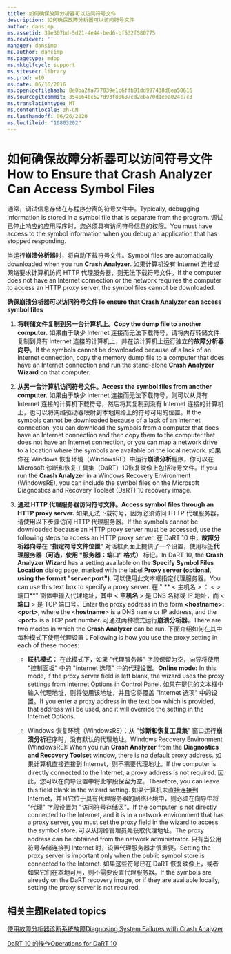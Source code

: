 ```yaml
---
title: 如何确保故障分析器可以访问符号文件
description: 如何确保故障分析器可以访问符号文件
author: dansimp
ms.assetid: 39e307bd-5d21-4e44-bed6-bf532f580775
ms.reviewer: ''
manager: dansimp
ms.author: dansimp
ms.pagetype: mdop
ms.mktglfcycl: support
ms.sitesec: library
ms.prod: w10
ms.date: 06/16/2016
ms.openlocfilehash: 8e0ba2fa777039e1c6ffb91dd997438d8ea50616
ms.sourcegitcommit: 354664bc527d93f80687cd2eba70d1eea024c7c3
ms.translationtype: MT
ms.contentlocale: zh-CN
ms.lasthandoff: 06/26/2020
ms.locfileid: "10803202"
---
```

# <span data-ttu-id="16e83-103">如何确保故障分析器可以访问符号文件</span><span class="sxs-lookup"><span data-stu-id="16e83-103">How to Ensure that Crash Analyzer Can Access Symbol Files</span></span>


<span data-ttu-id="16e83-104">通常，调试信息存储在与程序分离的符号文件中。</span><span class="sxs-lookup"><span data-stu-id="16e83-104">Typically, debugging information is stored in a symbol file that is separate from the program.</span></span> <span data-ttu-id="16e83-105">调试已停止响应的应用程序时，您必须具有访问符号信息的权限。</span><span class="sxs-lookup"><span data-stu-id="16e83-105">You must have access to the symbol information when you debug an application that has stopped responding.</span></span>

<span data-ttu-id="16e83-106">当运行**崩溃分析器**时，将自动下载符号文件。</span><span class="sxs-lookup"><span data-stu-id="16e83-106">Symbol files are automatically downloaded when you run **Crash Analyzer**.</span></span> <span data-ttu-id="16e83-107">如果计算机没有 Internet 连接或网络要求计算机访问 HTTP 代理服务器，则无法下载符号文件。</span><span class="sxs-lookup"><span data-stu-id="16e83-107">If the computer does not have an Internet connection or the network requires the computer to access an HTTP proxy server, the symbol files cannot be downloaded.</span></span>

**<span data-ttu-id="16e83-108">确保崩溃分析器可以访问符号文件</span><span class="sxs-lookup"><span data-stu-id="16e83-108">To ensure that Crash Analyzer can access symbol files</span></span>**

1.  **<span data-ttu-id="16e83-109">将转储文件复制到另一台计算机上。</span><span class="sxs-lookup"><span data-stu-id="16e83-109">Copy the dump file to another computer.</span></span>** <span data-ttu-id="16e83-110">如果由于缺少 Internet 连接而无法下载符号，请将内存转储文件复制到具有 Internet 连接的计算机上，并在该计算机上运行独立的**故障分析器向导**。</span><span class="sxs-lookup"><span data-stu-id="16e83-110">If the symbols cannot be downloaded because of a lack of an Internet connection, copy the memory dump file to a computer that does have an Internet connection and run the stand-alone **Crash Analyzer Wizard** on that computer.</span></span>

2.  **<span data-ttu-id="16e83-111">从另一台计算机访问符号文件。</span><span class="sxs-lookup"><span data-stu-id="16e83-111">Access the symbol files from another computer.</span></span>** <span data-ttu-id="16e83-112">如果由于缺少 Internet 连接而无法下载符号，则可以从具有 Internet 连接的计算机下载符号，然后将其复制到没有 Internet 连接的计算机上，也可以将网络驱动器映射到本地网络上的符号可用的位置。</span><span class="sxs-lookup"><span data-stu-id="16e83-112">If the symbols cannot be downloaded because of a lack of an Internet connection, you can download the symbols from a computer that does have an Internet connection and then copy them to the computer that does not have an Internet connection, or you can map a network drive to a location where the symbols are available on the local network.</span></span> <span data-ttu-id="16e83-113">如果你在 Windows 恢复环境（WindowsRE）中运行**崩溃分析**程序，你可以在 Microsoft 诊断和恢复工具集（DaRT）10恢复映像上包括符号文件。</span><span class="sxs-lookup"><span data-stu-id="16e83-113">If you run the **Crash Analyzer** in a Windows Recovery Environment (WindowsRE), you can include the symbol files on the Microsoft Diagnostics and Recovery Toolset (DaRT) 10 recovery image.</span></span>

3.  **<span data-ttu-id="16e83-114">通过 HTTP 代理服务器访问符号文件。</span><span class="sxs-lookup"><span data-stu-id="16e83-114">Access symbol files through an HTTP proxy server.</span></span>** <span data-ttu-id="16e83-115">如果无法下载符号，因为必须访问 HTTP 代理服务器，请使用以下步骤访问 HTTP 代理服务器。</span><span class="sxs-lookup"><span data-stu-id="16e83-115">If the symbols cannot be downloaded because an HTTP proxy server must be accessed, use the following steps to access an HTTP proxy server.</span></span> <span data-ttu-id="16e83-116">在 DaRT 10 中，**故障分析器向导**在 "**指定符号文件位置**" 对话框页面上提供了一个设置，使用标签**代理服务器（可选，使用 "服务器：端口" 格式）** 标记。</span><span class="sxs-lookup"><span data-stu-id="16e83-116">In DaRT 10, the **Crash Analyzer Wizard** has a setting available on the **Specify Symbol Files Location** dialog page, marked with the label **Proxy server (optional, using the format "server:port")**.</span></span> <span data-ttu-id="16e83-117">可以使用此文本框指定代理服务器。</span><span class="sxs-lookup"><span data-stu-id="16e83-117">You can use this text box to specify a proxy server.</span></span> <span data-ttu-id="16e83-118">在 " \*\* &lt; 主机名 &gt; ： &lt; &gt; 端口\*\*" 窗体中输入代理地址，其中 &lt; **主机名** &gt; 是 DNS 名称或 IP 地址，而 &lt; **端口** &gt; 是 TCP 端口号。</span><span class="sxs-lookup"><span data-stu-id="16e83-118">Enter the proxy address in the form **&lt;hostname&gt;:&lt;port&gt;**, where the &lt;**hostname**&gt; is a DNS name or IP address, and the &lt;**port**&gt; is a TCP port number.</span></span> <span data-ttu-id="16e83-119">可通过两种模式运行**崩溃分析器**。</span><span class="sxs-lookup"><span data-stu-id="16e83-119">There are two modes in which the **Crash Analyzer** can be run.</span></span> <span data-ttu-id="16e83-120">下面介绍如何在其中每种模式下使用代理设置：</span><span class="sxs-lookup"><span data-stu-id="16e83-120">Following is how you use the proxy setting in each of these modes:</span></span>

    -   <span data-ttu-id="16e83-121">**联机模式：** 在此模式下，如果 "代理服务器" 字段保留为空，向导将使用 "控制面板" 中的 "Internet 选项" 中的代理设置。</span><span class="sxs-lookup"><span data-stu-id="16e83-121">**Online mode:** In this mode, if the proxy server field is left blank, the wizard uses the proxy settings from Internet Options in Control Panel.</span></span> <span data-ttu-id="16e83-122">如果在提供的文本框中输入代理地址，则将使用该地址，并且它将覆盖 "Internet 选项" 中的设置。</span><span class="sxs-lookup"><span data-stu-id="16e83-122">If you enter a proxy address in the text box which is provided, that address will be used, and it will override the setting in the Internet Options.</span></span>

    -   <span data-ttu-id="16e83-123">Windows 恢复环境（WindowsRE）：从 "**诊断和恢复工具集**" 窗口运行**崩溃分析**程序时，没有默认的代理地址。</span><span class="sxs-lookup"><span data-stu-id="16e83-123">Windows Recovery Environment (WindowsRE): When you run **Crash Analyzer** from the **Diagnostics and Recovery Toolset** window, there is no default proxy address.</span></span> <span data-ttu-id="16e83-124">如果计算机直接连接到 Internet，则不需要代理地址。</span><span class="sxs-lookup"><span data-stu-id="16e83-124">If the computer is directly connected to the Internet, a proxy address is not required.</span></span> <span data-ttu-id="16e83-125">因此，您可以在向导设置中将此字段保留为空。</span><span class="sxs-lookup"><span data-stu-id="16e83-125">Therefore, you can leave this field blank in the wizard setting.</span></span> <span data-ttu-id="16e83-126">如果计算机未直接连接到 Internet，并且它位于具有代理服务器的网络环境中，则必须在向导中将 "代理" 字段设置为 "访问符号存储区"。</span><span class="sxs-lookup"><span data-stu-id="16e83-126">If the computer is not directly connected to the Internet, and it is in a network environment that has a proxy server, you must set the proxy field in the wizard to access the symbol store.</span></span> <span data-ttu-id="16e83-127">可以从网络管理员处获取代理地址。</span><span class="sxs-lookup"><span data-stu-id="16e83-127">The proxy address can be obtained from the network administrator.</span></span> <span data-ttu-id="16e83-128">只有当公用符号存储连接到 Internet 时，设置代理服务器才很重要。</span><span class="sxs-lookup"><span data-stu-id="16e83-128">Setting the proxy server is important only when the public symbol store is connected to the Internet.</span></span> <span data-ttu-id="16e83-129">如果这些符号已在 DaRT 恢复映像上，或者如果它们在本地可用，则不需要设置代理服务器。</span><span class="sxs-lookup"><span data-stu-id="16e83-129">If the symbols are already on the DaRT recovery image, or if they are available locally, setting the proxy server is not required.</span></span>

## <span data-ttu-id="16e83-130">相关主题</span><span class="sxs-lookup"><span data-stu-id="16e83-130">Related topics</span></span>


[<span data-ttu-id="16e83-131">使用故障分析器诊断系统故障</span><span class="sxs-lookup"><span data-stu-id="16e83-131">Diagnosing System Failures with Crash Analyzer</span></span>](diagnosing-system-failures-with-crash-analyzer-dart-10.md)

[<span data-ttu-id="16e83-132">DaRT 10 的操作</span><span class="sxs-lookup"><span data-stu-id="16e83-132">Operations for DaRT 10</span></span>](operations-for-dart-10.md)

 

 





